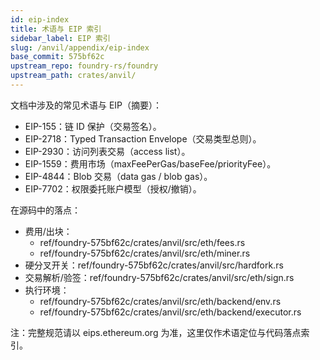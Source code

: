 ```yaml
---
id: eip-index
title: 术语与 EIP 索引
sidebar_label: EIP 索引
slug: /anvil/appendix/eip-index
base_commit: 575bf62c
upstream_repo: foundry-rs/foundry
upstream_path: crates/anvil/
---
```


文档中涉及的常见术语与 EIP（摘要）：

- EIP-155：链 ID 保护（交易签名）。
- EIP-2718：Typed Transaction Envelope（交易类型总则）。
- EIP-2930：访问列表交易（access list）。
- EIP-1559：费用市场（maxFeePerGas/baseFee/priorityFee）。
- EIP-4844：Blob 交易（data gas / blob gas）。
- EIP-7702：权限委托账户模型（授权/撤销）。

在源码中的落点：
- 费用/出块：
  - ref/foundry-575bf62c/crates/anvil/src/eth/fees.rs
  - ref/foundry-575bf62c/crates/anvil/src/eth/miner.rs
- 硬分叉开关：ref/foundry-575bf62c/crates/anvil/src/hardfork.rs
- 交易解析/验签：ref/foundry-575bf62c/crates/anvil/src/eth/sign.rs
- 执行环境：
  - ref/foundry-575bf62c/crates/anvil/src/eth/backend/env.rs
  - ref/foundry-575bf62c/crates/anvil/src/eth/backend/executor.rs

注：完整规范请以 eips.ethereum.org 为准，这里仅作术语定位与代码落点索引。
